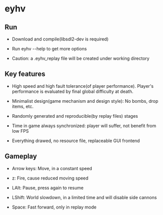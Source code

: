 # eyhv

## Run

* Download and compile(libsdl2-dev is required)

* Run eyhv --help to get more options

* Caution: a .eyhv\_replay file will be created under working directory

## Key features

* High speed and high fault tolerance(of player performance).
Player's performance is evaluated by final global difficulty at death.

* Minimalist design(game mechanism and design style):
No bombs, drop items, etc.

* Randomly generated and reproducible(by replay files) stages

* Time in game always synchronized: player will suffer, not benefit from low FPS

* Everything drawed, no resource file, replaceable GUI frontend

## Gameplay

* Arrow keys: Move, in a constant speed

* z: Fire, cause reduced moving speed

* LAlt: Pause, press again to resume

* LShift: World slowdown, in a limited time and will disable side cannons

* Space: Fast forward, only in replay mode
